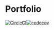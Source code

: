 # Portfolio
[![CircleCI](https://circleci.com/gh/vladkampov/portfolio/tree/master.svg?style=shield&)](https://circleci.com/gh/vladkampov/portfolio/tree/master)[![codecov](https://codecov.io/gh/vladkampov/portfolio/branch/master/graph/badge.svg)](https://codecov.io/gh/vladkampov/portfolio)
